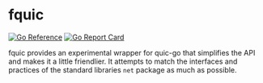 fquic
=====

[![Go Reference](https://pkg.go.dev/badge/pkgs.go.dev/mod/github.com/DeedleFake/fquic.svg)](https://pkg.go.dev/pkgs.go.dev/mod/github.com/DeedleFake/fquic)
[![Go Report Card](https://goreportcard.com/badge/github.com/DeedleFake/fquic)](https://goreportcard.com/report/github.com/DeedleFake/fquic)

fquic provides an experimental wrapper for quic-go that simplifies the API and makes it a little friendlier. It attempts to match the interfaces and practices of the standard libraries `net` package as much as possible.
